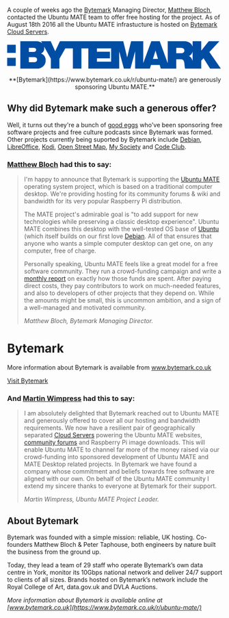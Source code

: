 <!--
.. title: Bytemark sponsor Ubuntu MATE
.. slug: bytemark-sponsor-ubuntu-mate
.. date: 2016-08-24 12:00:00 UTC
.. tags: Ubuntu,MATE,Bytemark,sponsor,hosting,bandwidth,Cloud Servers
.. link: https://blog.bytemark.co.uk/2016/08/24/were-supporting-ubuntu-mate
.. description: Bytemark sponsor Ubuntu MATE hosting and bandwidth
.. type: text
.. author: Martin Wimpress
-->

A couple of weeks ago the [Bytemark](https://www.bytemark.co.uk/r/ubuntu-mate/) Managing Director,
[Matthew Bloch](https://twitter.com/matthewbloch), contacted the Ubuntu
MATE team to offer free hosting for the project. As of August 18th 2016
all the Ubuntu MATE infrastucture is hosted on [Bytemark Cloud Servers](https://www.bytemark.co.uk/cloud/).

<a href="https://www.bytemark.co.uk/r/ubuntu-mate/"><img class="centered" src="/images/sponsors/bytemark-large.png" alt="Bytemark" /></a>
<div align="center">**[Bytemark](https://www.bytemark.co.uk/r/ubuntu-mate/) are
generously sponsoring Ubuntu MATE.**</div>

## Why did Bytemark make such a generous offer?

Well, it turns out they're a bunch of [good eggs](https://www.vocabulary.com/dictionary/good%20egg)
who've been sponsoring free software projects and free culture podcasts
since Bytemark was formed. Other projects currently being suported by
Bytemark include [Debian](https://www.debian.org/),
[LibreOffice](http://www.libreoffice.org/), [Kodi](http://kodi.tv/),
[Open Street Map](http://www.openstreetmap.org/), [My
Society](https://www.mysociety.org/) and [Code
Club](https://www.codeclub.org.uk/).

### [Matthew Bloch](https://twitter.com/matthewbloch) had this to say:

> I'm happy to announce that Bytemark is supporting the [Ubuntu MATE](https://ubuntu-mate.org/what-is-ubuntu-mate/) operating system
> project, which is based on a traditional computer desktop. We're
> providing hosting for its community forums & wiki and bandwidth for its
> very popular Raspberry Pi distribution.
> 
> The MATE project's admirable goal is "to add support for new
> technologies while preserving a classic desktop experience". Ubuntu
> MATE combines this desktop with the well-tested OS base of
> [Ubuntu](https://www.ubuntu.com) (which itself builds on our first love
> [Debian](https://www.debian.org). All of that ensures that anyone who
> wants a simple computer desktop can get one, on any computer, free of
> charge.
> 
> Personally speaking, Ubuntu MATE feels like a great model for a free
> software community. They run a crowd-funding campaign and write a
> [monthly report](https://ubuntu-mate.org/blog/ubuntu-mate-july-2016-supporters/)
> on exactly how those funds are spent. After paying direct costs, they
> pay contributors to work on much-needed features, and also to
> developers of other projects that they depend on. While the amounts
> might be small, this is uncommon ambition, and a sign of a well-managed
> and motivated community.
>
> *Matthew Bloch, Bytemark Managing Director.*

<div class="bs-component">
    <div class="jumbotron">
        <h1>Bytemark</h1>
        <p>More information about Bytemark is available from <a href="https://www.bytemark.co.uk/r/ubuntu-mate/">www.bytemark.co.uk</a></p>
        <a href="https://www.bytemark.co.uk/r/ubuntu-mate/" class="btn btn-primary btn-lg">Visit Bytemark</a>
        </p>
    </div>
</div>

### And [Martin Wimpress](https://twitter.com/m_wimpress) had this to say:

> I am absolutely delighted that Bytemark reached out to Ubuntu MATE and
> generously offered to cover all our hosting and bandwidth requirements.
> We now have a resilient pair of geographically separated [Cloud Servers](https://www.bytemark.co.uk/cloud/)
> powering the Ubuntu MATE websites, [community forums](https://ubuntu-mate.community) and Raspberry Pi
> image downloads. This will enable Ubuntu MATE to channel far more of
> the money raised via our crowd-funding into sponsored development of
> Ubuntu MATE and MATE Desktop related projects. In Bytemark we have
> found a company whose commitment and beliefs towards free software are
> aligned with our own. On behalf of the Ubuntu MATE community I extend
> my sincere thanks to everyone at Bytemark for their support.
>
> *Martin Wimpress, Ubuntu MATE Project Leader.*

## About Bytemark

Bytemark was founded with a simple mission: reliable, UK hosting.
Co-founders Matthew Bloch & Peter Taphouse, both engineers by nature
built the business from the ground up.

Today, they lead a team of 29 staff who operate Bytemark’s own data
centre in York, monitor its 10Gbps national network and deliver 24/7
support to clients of all sizes. Brands hosted on Bytemark’s network
include the Royal College of Art, data.gov.uk and DVLA Auctions.

*More information about Bytemark is available online at [www.bytemark.co.uk](https://www.bytemark.co.uk/r/ubuntu-mate/)*